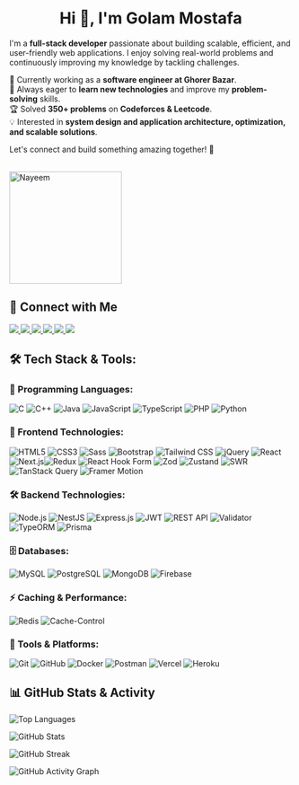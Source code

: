 <h1 align="center">Hi 👋, I'm Golam Mostafa</h1>

I'm a **full-stack developer** passionate about building scalable, efficient, and user-friendly web applications. I enjoy solving real-world problems and continuously improving my knowledge by tackling challenges.

🚀 Currently working as a **software engineer at Ghorer Bazar**.  
🎯 Always eager to **learn new technologies** and improve my **problem-solving** skills.  
🏆 Solved **350+ problems** on **Codeforces & Leetcode**.  
💡 Interested in **system design and application architecture, optimization, and scalable solutions**.

Let's connect and build something amazing together! 🚀

<br>

<img src="https://github.com/gm-nayeem.png" alt="Nayeem" width="200" height="200" />

<!-- ![Profile views](https://github.com/gm-nayeem.png) -->

## 🔗 Connect with Me

<p align="left">
  <a href="https://www.linkedin.com/in/golammostafa25" target="_blank">
    <img src="https://img.shields.io/badge/-LinkedIn-0077B5?style=flat-square&logo=linkedin&logoColor=white" />
  </a>
  <a href="https://github.com/gm-nayeem" target="_blank">
    <img src="https://img.shields.io/badge/-GitHub-181717?style=flat-square&logo=github" />
  </a>
  <a href="https://golammostafa-portfolio.vercel.app" target="_blank">
    <img src="https://img.shields.io/badge/-Portfolio-FF5722?style=flat-square&logo=google-chrome&logoColor=white" />
  </a>
  <a href="https://leetcode.com/gm-nayeem" target="_blank">
    <img src="https://img.shields.io/badge/-LeetCode-FFA116?style=flat-square&logo=leetcode&logoColor=black" />
  </a>
  <a href="https://codeforces.com/profile/gm.nayeem533" target="_blank">
    <img src="https://img.shields.io/badge/-Codeforces-1F8ACB?style=flat-square&logo=codeforces&logoColor=white" />
  </a>
  <a href="https://www.facebook.com/gm.nayeem.25" target="_blank">
    <img src="https://img.shields.io/badge/-Facebook-1877F2?style=flat-square&logo=facebook&logoColor=white" />
  </a>
</p>

## 🛠️ Tech Stack & Tools:

### 🚀 Programming Languages:

![C](https://img.shields.io/badge/-C-blue?style=flat-square&logo=c)
![C++](https://img.shields.io/badge/-C++-00599C?style=flat-square&logo=c%2B%2B)
![Java](https://img.shields.io/badge/-Java-orange?style=flat-square&logo=java)
![JavaScript](https://img.shields.io/badge/-JavaScript-yellow?style=flat-square&logo=javascript)
![TypeScript](https://img.shields.io/badge/-TypeScript-3178C6?style=flat-square&logo=typescript&logoColor=white)
![PHP](https://img.shields.io/badge/-PHP-777BB4?style=flat-square&logo=php)
![Python](https://img.shields.io/badge/-Python-blue?style=flat-square&logo=python)

### 🎨 Frontend Technologies:

![HTML5](https://img.shields.io/badge/-HTML5-E34F26?style=flat-square&logo=html5&logoColor=white)
![CSS3](https://img.shields.io/badge/-CSS3-1572B6?style=flat-square&logo=css3)
![Sass](https://img.shields.io/badge/-Sass-CC6699?style=flat-square&logo=sass&logoColor=white)
![Bootstrap](https://img.shields.io/badge/-Bootstrap-563D7C?style=flat-square&logo=bootstrap)
![Tailwind CSS](https://img.shields.io/badge/-Tailwind%20CSS-38B2AC?style=flat-square&logo=tailwind-css)
![jQuery](https://img.shields.io/badge/-jQuery-0769AD?style=flat-square&logo=jquery)
![React](https://img.shields.io/badge/-React-61DAFB?style=flat-square&logo=react)
![Next.js](https://img.shields.io/badge/-Next.js-black?style=flat-square&logo=next.js)![Redux](https://img.shields.io/badge/-Redux-764ABC?style=flat-square&logo=redux)
![React Hook Form](https://img.shields.io/badge/-React%20Hook%20Form-EC5990?style=flat-square&logo=reacthookform)
![Zod](https://img.shields.io/badge/-Zod-9932CC?style=flat-square)
![Zustand](https://img.shields.io/badge/-Zustand-blue?style=flat-square)
![SWR](https://img.shields.io/badge/-SWR-green?style=flat-square)
![TanStack Query](https://img.shields.io/badge/-TanStack%20Query-FF4154?style=flat-square&logo=react-query)
![Framer Motion](https://img.shields.io/badge/-Framer%20Motion-0055FF?style=flat-square&logo=framer)

### 🛠 Backend Technologies:

![Node.js](https://img.shields.io/badge/-Node.js-339933?style=flat-square&logo=node.js)
![NestJS](https://img.shields.io/badge/-NestJS-E0234E?style=flat-square&logo=nestjs)
![Express.js](https://img.shields.io/badge/-Express.js-000000?style=flat-square&logo=express)
![JWT](https://img.shields.io/badge/-JWT-darkblue?style=flat-square&logo=jsonwebtokens)
![REST API](https://img.shields.io/badge/-REST%20API-02569B?style=flat-square)
![Validator](https://img.shields.io/badge/-Validator-FFA500?style=flat-square)
![TypeORM](https://img.shields.io/badge/-TypeORM-4479A1?style=flat-square)
![Prisma](https://img.shields.io/badge/-Prisma-2D3748?style=flat-square&logo=prisma)

### 🗄️ Databases:

![MySQL](https://img.shields.io/badge/-MySQL-4479A1?style=flat-square&logo=mysql&logoColor=white)
![PostgreSQL](https://img.shields.io/badge/-PostgreSQL-336791?style=flat-square&logo=postgresql)
![MongoDB](https://img.shields.io/badge/-MongoDB-47A248?style=flat-square&logo=mongodb)
![Firebase](https://img.shields.io/badge/-Firebase-FFCA28?style=flat-square&logo=firebase)

### ⚡ Caching & Performance:

![Redis](https://img.shields.io/badge/-Redis-DC382D?style=flat-square&logo=redis&logoColor=white)
![Cache-Control](https://img.shields.io/badge/-Cache--Control-blue?style=flat-square)

### 🔧 Tools & Platforms:

![Git](https://img.shields.io/badge/-Git-F05032?style=flat-square&logo=git&logoColor=white)
![GitHub](https://img.shields.io/badge/-GitHub-181717?style=flat-square&logo=github)
![Docker](https://img.shields.io/badge/-Docker-2496ED?style=flat-square&logo=docker)
![Postman](https://img.shields.io/badge/-Postman-FF6C37?style=flat-square&logo=postman)
![Vercel](https://img.shields.io/badge/-Vercel-black?style=flat-square&logo=vercel)
![Heroku](https://img.shields.io/badge/-Heroku-430098?style=flat-square&logo=heroku&logoColor=white)

## 📊 GitHub Stats & Activity

![Top Languages](https://github-readme-stats.vercel.app/api/top-langs/?username=gm-nayeem&layout=compact&theme=dark)

![GitHub Stats](https://github-readme-stats.vercel.app/api?username=gm-nayeem&show_icons=true&theme=dark)

![GitHub Streak](https://streak-stats.demolab.com?user=gm-nayeem&theme=dark&hide_border=true)

![GitHub Activity Graph](https://github-readme-activity-graph.vercel.app/graph?username=gm-nayeem&bg_color=0d1117&color=ffffff&line=ff9933&point=ff6600&area=true&hide_border=true&height=500)

<!-- <p>
<img src="https://github-readme-stats-eight-theta.vercel.app/api/top-langs/?username=gm-nayeem&layout=compact&langs_count=10"/>
</p> -->

<!-- ![GitHub stats](https://github-readme-stats.vercel.app/api?username=gm-nayeem&show_icons=true) -->

<!-- [<img src='https://cdn.jsdelivr.net/npm/simple-icons@3.0.1/icons/github.svg' alt='github' height='40'>](https://github.com/gm-nayeem) -->

<!-- <a href='https://archiveprogram.github.com/'><img src='https://raw.githubusercontent.com/acervenky/animated-github-badges/master/assets/acbadge.gif' width='40' height='40'></a>
<a href='https://docs.github.com/en/developers'><img src='https://raw.githubusercontent.com/acervenky/animated-github-badges/master/assets/devbadge.gif' width='40' height='40'></a>
<a href='https://github.com/pricing'><img src='https://raw.githubusercontent.com/acervenky/animated-github-badges/master/assets/pro.gif' width='40' height='40'></a>
<a href='https://stars.github.com/'><img src='https://raw.githubusercontent.com/acervenky/animated-github-badges/master/assets/starbadge.gif' width='35' height='35'></a>
<a href='https://docs.github.com/en/github/supporting-the-open-source-community-with-github-sponsors'><img src='https://raw.githubusercontent.com/acervenky/animated-github-badges/master/assets/sponsorbadge.gif' width='35' height='35'></a> -->

<!-- [![trophy](https://github-profile-trophy.vercel.app/?username=gm-nayeem)](https://github.com/ryo-ma/github-profile-trophy) -->

